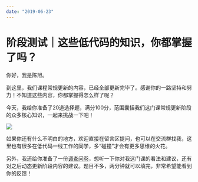 ```yaml
---
date: "2019-06-23"
---  
```

      
# 阶段测试｜这些低代码的知识，你都掌握了吗？
你好，我是陈旭。

到这里，我们课程常规更新的内容，已经全部更新完毕了。感谢你的一路坚持和努力！不知道这些内容，你都掌握得怎么样了呢？

今天，我给你准备了20道选择题，满分100分，范围囊括我们这门课常规更新阶段的众多核心知识，一起来挑战一下吧！

[![](/images/说透低代码/05.阶段性总结/resourceimage28a428d1be62669b4f3cc01c36466bf811a4.png)](http://time.geekbang.org/quiz/intro?act_id=3463&exam_id=9043)

如果你还有什么不明白的地方，欢迎直接在留言区提问，也可以在交流群找我，这里也有很多在低代码一线工作的同学，多“碰撞”才会有更多思维的火花。

另外，我还给你准备了一份[调查问卷](https://jinshuju.net/f/Kful30)，想听一下你对我这门课的看法和建议，还有对之后动态更新阶段内容的建议。题目不多，两分钟就可以填完，非常希望能看到你的反馈！

<!-- [[[read_end]]] -->